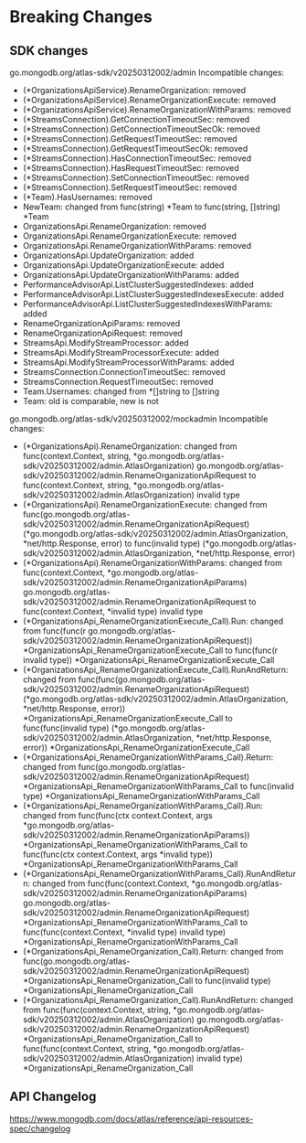 # Breaking Changes

## SDK changes

go.mongodb.org/atlas-sdk/v20250312002/admin
Incompatible changes:

- (\*OrganizationsApiService).RenameOrganization: removed
- (\*OrganizationsApiService).RenameOrganizationExecute: removed
- (\*OrganizationsApiService).RenameOrganizationWithParams: removed
- (\*StreamsConnection).GetConnectionTimeoutSec: removed
- (\*StreamsConnection).GetConnectionTimeoutSecOk: removed
- (\*StreamsConnection).GetRequestTimeoutSec: removed
- (\*StreamsConnection).GetRequestTimeoutSecOk: removed
- (\*StreamsConnection).HasConnectionTimeoutSec: removed
- (\*StreamsConnection).HasRequestTimeoutSec: removed
- (\*StreamsConnection).SetConnectionTimeoutSec: removed
- (\*StreamsConnection).SetRequestTimeoutSec: removed
- (\*Team).HasUsernames: removed
- NewTeam: changed from func(string) *Team to func(string, []string) *Team
- OrganizationsApi.RenameOrganization: removed
- OrganizationsApi.RenameOrganizationExecute: removed
- OrganizationsApi.RenameOrganizationWithParams: removed
- OrganizationsApi.UpdateOrganization: added
- OrganizationsApi.UpdateOrganizationExecute: added
- OrganizationsApi.UpdateOrganizationWithParams: added
- PerformanceAdvisorApi.ListClusterSuggestedIndexes: added
- PerformanceAdvisorApi.ListClusterSuggestedIndexesExecute: added
- PerformanceAdvisorApi.ListClusterSuggestedIndexesWithParams: added
- RenameOrganizationApiParams: removed
- RenameOrganizationApiRequest: removed
- StreamsApi.ModifyStreamProcessor: added
- StreamsApi.ModifyStreamProcessorExecute: added
- StreamsApi.ModifyStreamProcessorWithParams: added
- StreamsConnection.ConnectionTimeoutSec: removed
- StreamsConnection.RequestTimeoutSec: removed
- Team.Usernames: changed from \*[]string to []string
- Team: old is comparable, new is not

go.mongodb.org/atlas-sdk/v20250312002/mockadmin
Incompatible changes:

- (*OrganizationsApi).RenameOrganization: changed from func(context.Context, string, *go.mongodb.org/atlas-sdk/v20250312002/admin.AtlasOrganization) go.mongodb.org/atlas-sdk/v20250312002/admin.RenameOrganizationApiRequest to func(context.Context, string, \*go.mongodb.org/atlas-sdk/v20250312002/admin.AtlasOrganization) invalid type
- (*OrganizationsApi).RenameOrganizationExecute: changed from func(go.mongodb.org/atlas-sdk/v20250312002/admin.RenameOrganizationApiRequest) (*go.mongodb.org/atlas-sdk/v20250312002/admin.AtlasOrganization, *net/http.Response, error) to func(invalid type) (*go.mongodb.org/atlas-sdk/v20250312002/admin.AtlasOrganization, \*net/http.Response, error)
- (*OrganizationsApi).RenameOrganizationWithParams: changed from func(context.Context, *go.mongodb.org/atlas-sdk/v20250312002/admin.RenameOrganizationApiParams) go.mongodb.org/atlas-sdk/v20250312002/admin.RenameOrganizationApiRequest to func(context.Context, \*invalid type) invalid type
- (*OrganizationsApi_RenameOrganizationExecute_Call).Run: changed from func(func(r go.mongodb.org/atlas-sdk/v20250312002/admin.RenameOrganizationApiRequest)) *OrganizationsApi_RenameOrganizationExecute_Call to func(func(r invalid type)) \*OrganizationsApi_RenameOrganizationExecute_Call
- (*OrganizationsApi_RenameOrganizationExecute_Call).RunAndReturn: changed from func(func(go.mongodb.org/atlas-sdk/v20250312002/admin.RenameOrganizationApiRequest) (*go.mongodb.org/atlas-sdk/v20250312002/admin.AtlasOrganization, *net/http.Response, error)) *OrganizationsApi_RenameOrganizationExecute_Call to func(func(invalid type) (*go.mongodb.org/atlas-sdk/v20250312002/admin.AtlasOrganization, *net/http.Response, error)) \*OrganizationsApi_RenameOrganizationExecute_Call
- (*OrganizationsApi_RenameOrganizationWithParams_Call).Return: changed from func(go.mongodb.org/atlas-sdk/v20250312002/admin.RenameOrganizationApiRequest) *OrganizationsApi_RenameOrganizationWithParams_Call to func(invalid type) \*OrganizationsApi_RenameOrganizationWithParams_Call
- (*OrganizationsApi_RenameOrganizationWithParams_Call).Run: changed from func(func(ctx context.Context, args *go.mongodb.org/atlas-sdk/v20250312002/admin.RenameOrganizationApiParams)) *OrganizationsApi_RenameOrganizationWithParams_Call to func(func(ctx context.Context, args *invalid type)) \*OrganizationsApi_RenameOrganizationWithParams_Call
- (*OrganizationsApi_RenameOrganizationWithParams_Call).RunAndReturn: changed from func(func(context.Context, *go.mongodb.org/atlas-sdk/v20250312002/admin.RenameOrganizationApiParams) go.mongodb.org/atlas-sdk/v20250312002/admin.RenameOrganizationApiRequest) *OrganizationsApi_RenameOrganizationWithParams_Call to func(func(context.Context, *invalid type) invalid type) \*OrganizationsApi_RenameOrganizationWithParams_Call
- (*OrganizationsApi_RenameOrganization_Call).Return: changed from func(go.mongodb.org/atlas-sdk/v20250312002/admin.RenameOrganizationApiRequest) *OrganizationsApi_RenameOrganization_Call to func(invalid type) \*OrganizationsApi_RenameOrganization_Call
- (*OrganizationsApi_RenameOrganization_Call).RunAndReturn: changed from func(func(context.Context, string, *go.mongodb.org/atlas-sdk/v20250312002/admin.AtlasOrganization) go.mongodb.org/atlas-sdk/v20250312002/admin.RenameOrganizationApiRequest) *OrganizationsApi_RenameOrganization_Call to func(func(context.Context, string, *go.mongodb.org/atlas-sdk/v20250312002/admin.AtlasOrganization) invalid type) \*OrganizationsApi_RenameOrganization_Call

## API Changelog

https://www.mongodb.com/docs/atlas/reference/api-resources-spec/changelog
